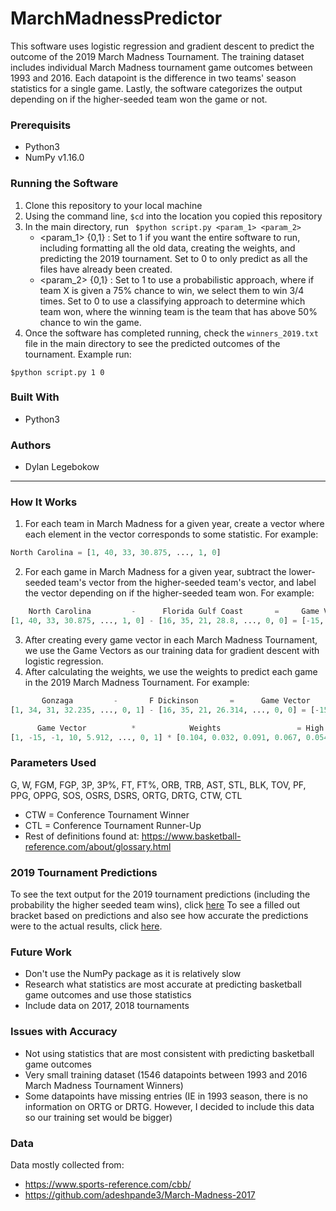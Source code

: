 # MarchMadnessPredictor
This software uses logistic regression and gradient descent to predict the outcome of the 2019 March Madness Tournament. The training dataset includes individual March Madness tournament game outcomes between 1993 and 2016. Each datapoint is the difference in two teams' season statistics for a single game. Lastly, the software categorizes the output depending on if the higher-seeded team won the game or not.

### Prerequisits
- Python3
- NumPy v1.16.0

### Running the Software
1. Clone this repository to your local machine
2. Using the command line, ``` $cd ``` into the location you copied this repository
3. In the main directory, run ``` $python script.py <param_1> <param_2>```<br>
	- <param_1> {0,1} : Set to 1 if you want the entire software to run, including formatting all the old data, creating the weights, and predicting the 2019 tournament. Set to 0 to only predict as all the files have already been created.<br>
	- <param_2> {0,1} : Set to 1 to use a probabilistic approach, where if team X is given a 75% chance to win, we select them to win 3/4 times. Set to 0 to use a classifying approach to determine which team won, where the winning team is the team that has above 50% chance to win the game. 
4. Once the software has completed running, check the ```winners_2019.txt``` file in the main directory to see the predicted outcomes of the tournament. Example run: 
```ShellSession
$python script.py 1 0
```

### Built With
- Python3

### Authors
- Dylan Legebokow

---

### How It Works
1. For each team in March Madness for a given year, create a vector where each element in the vector corresponds to some statistic. For example:<br>
```python
North Carolina = [1, 40, 33, 30.875, ..., 1, 0]
```
2. For each game in March Madness for a given year, subtract the lower-seeded team's vector from the higher-seeded team's vector, and label the vector depending on if the higher-seeded team won. For example:<br>
```python
	North Carolina 	       -      Florida Gulf Coast       = 	 Game Vector	        Label
[1, 40, 33, 30.875, ..., 1, 0] - [16, 35, 21, 28.8, ..., 0, 0] = [-15, 5, 12, 2.075, ... 1, 0]   [1]
```
3. After creating every game vector in each March Madness Tournament, we use the Game Vectors as our training data for gradient descent with logistic regression.
4. After calculating the weights, we use the weights to predict each game in the 2019 March Madness Tournament. For example:
```python
	   Gonzaga	       -	   F Dickinson		 = 	    Game Vector
[1, 34, 31, 32.235, ..., 0, 1] - [16, 35, 21, 26.314, ..., 0, 0] = [-15, -1, 10, 5.912, ..., 0, 1]

	  Game Vector 		   * 			Weights				    = High Seed Wins %
[1, -15, -1, 10, 5.912, ..., 0, 1] * [0.104, 0.032, 0.091, 0.067, 0.054, ..., 0.043, 0.061] = 	   0.982
```

### Parameters Used
G, W, FGM, FGP, 3P, 3P%, FT, FT%, ORB, TRB, AST, STL, BLK, TOV, PF, PPG, OPPG, SOS, OSRS, DSRS, ORTG, DRTG, CTW, CTL
- CTW = Conference Tournament Winner
- CTL = Conference Tournament Runner-Up
- Rest of definitions found at:
https://www.basketball-reference.com/about/glossary.html

### 2019 Tournament Predictions
To see the text output for the 2019 tournament predictions (including the probability the higher seeded team wins), click [here](https://github.com/dylanlegebokow/MarchMadnessPredictor/blob/master/winners_2019.txt)
To see a filled out bracket based on predictions and also see how accurate the predictions were to the actual results, click [here](https://github.com/dylanlegebokow/MarchMadnessPredictor/blob/master/2019_Predictions.jpg).

### Future Work
- Don't use the NumPy package as it is relatively slow
- Research what statistics are most accurate at predicting basketball game outcomes and use those statistics
- Include data on 2017, 2018 tournaments

### Issues with Accuracy
- Not using statistics that are most consistent with predicting basketball game outcomes
- Very small training dataset (1546 datapoints between 1993 and 2016 March Madness Tournament Winners)
- Some datapoints have missing entries (IE in 1993 season, there is no information on ORTG or DRTG. However, I decided to include this data so our training set would be bigger) 

### Data
Data mostly collected from:
- https://www.sports-reference.com/cbb/
- https://github.com/adeshpande3/March-Madness-2017
